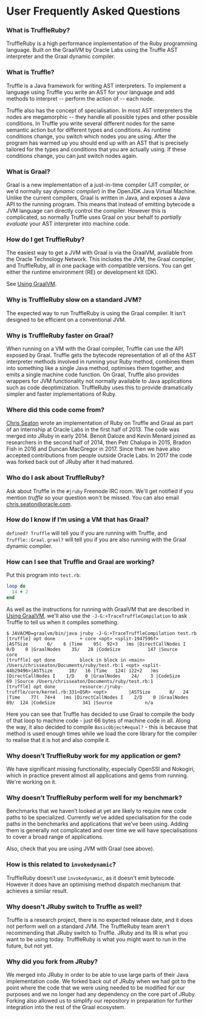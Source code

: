 # User Frequently Asked Questions

### What is TruffleRuby?

TruffleRuby is a high performance implementation of the Ruby programming
language. Built on the GraalVM by Oracle Labs using the Truffle AST interpreter
and the Graal dynamic compiler.

### What is Truffle?

Truffle is a Java framework for writing AST interpreters. To implement a
language using Truffle you write an AST for your language and add methods to
interpret -- perform the action of -- each node.

Truffle also has the concept of specialisation. In most AST interpreters the
nodes are megamorphic -- they handle all possible types and other possible
conditions. In Truffle you write several different nodes for the same semantic
action but for different types and conditions. As runtime conditions change, you
switch which nodes you are using. After the program has warmed up you should end
up with an AST that is precisely tailored for the types and conditions that you
are actually using. If these conditions change, you can just switch nodes again.

### What is Graal?

Graal is a new implementation of a just-in-time compiler (JIT compiler, or we'd
normally say *dynamic compiler*) in the OpenJDK Java Virtual Machine. Unlike the
current compilers, Graal is written in Java, and exposes a Java API to the
running program. This means that instead of emitting bytecode a JVM language can
directly control the compiler. However this is complicated, so normally Truffle
uses Graal on your behalf to *partially evaluate* your AST interpreter into
machine code.

### How do I get TruffleRuby?

The easiest way to get a JVM with Graal is via the GraalVM, available from the
Oracle Technology Network. This includes the JVM, the Graal compiler, and
TruffleRuby, all in one package with compatible versions. You can get either the
runtime environment (RE) or development kit (DK).

See [Using GraalVM](using-graalvm.md).

### Why is TruffleRuby slow on a standard JVM?

The expected way to run TruffleRuby is using the Graal compiler. It isn't
designed to be efficient on a conventional JVM.

### Why is TruffleRuby faster on Graal?

When running on a VM with the Graal compiler, Truffle can use the API exposed by
Graal. Truffle gets the bytecode representation of all of the AST interpreter
methods involved in running your Ruby method, combines them into something like
a single Java method, optimises them together, and emits a single machine code
function. On Graal, Truffle also provides wrappers for JVM functionality not
normally available to Java applications such as code deoptimization. TruffleRuby
uses this to provide dramatically simpler and faster implementations of Ruby.

### Where did this code come from?

[Chris Seaton](https://github.com/chrisseaton) wrote an implementation of Ruby
on Truffle and Graal as part of an internship at Oracle Labs in the first half
of 2013. The code was merged into JRuby in early 2014. Benoit Daloze and Kevin
Menard joined as researchers in the second half of 2014, then Petr Chalupa in
2015, Bradon Fish in 2016 and Duncan MacGregor in 2017. Since then we have also
accepted contributions from people outside Oracle Labs. In 2017 the code was
forked back out of JRuby after it had matured.

### Who do I ask about TruffleRuby?

Ask about Truffle in the `#jruby` Freenode IRC room. We'll get notified if you
mention *truffle* so your question won't be missed. You can also email
chris.seaton@oracle.com.

### How do I know if I’m using a VM that has Graal?

`defined? Truffle` will tell you if you are running with Truffle, and
`Truffle::Graal.graal?` will tell you if you are also running with the Graal
dynamic compiler.

### How can I see that Truffle and Graal are working?

Put this program into `test.rb`:

```ruby
loop do
  14 + 2
end
```

As well as the instructions for running with GraalVM that are described in
[Using GraalVM](using-graalvm.md), we'll also use the `-J-G:+TraceTruffleCompilation`
to ask Truffle to tell us when it compiles something.

```
$ JAVACMD=graalvm/bin/java jruby -J-G:+TraceTruffleCompilation test.rb
[truffle] opt done         + core <opt> <split-1947596f>                               |ASTSize       6/    6 |Time    95(  92+3   )ms |DirectCallNodes I    0/D    0 |GraalNodes    35/   28 |CodeSize          147 |Source           core 
[truffle] opt done         block in block in <main> /Users/chrisseaton/Documents/ruby/test.rb:1 <opt> <split-44b29496>|ASTSize      10/   16 |Time   124( 122+2   )ms |DirectCallNodes I    1/D    0 |GraalNodes    24/    3 |CodeSize           69 |Source /Users/chrisseaton/Documents/ruby/test.rb:1 
[truffle] opt done         resource:/jruby-truffle/core/kernel.rb:331<OSR> <opt>        |ASTSize       8/   24 |Time    77(  74+4   )ms |DirectCallNodes I    2/D    0 |GraalNodes    89/  124 |CodeSize          341 |Source            n/a 
```

Here you can see that Truffle has decided to use Graal to compile the body of
that loop to machine code - just 66 bytes of machine code in all. Along the way,
it also decided to compile `BasicObject#equal?` - this is because that method is
used enough times while we load the core library for the compiler to realise
that it is hot and also compile it.

### Why doesn’t TruffleRuby work for my application or gem?

We have significant missing functionality, especially OpenSSl and Nokogiri,
which in practice prevent almost all applications and gems from running. We're
working on it.

### Why doesn’t TruffleRuby perform well for my benchmark?

Benchmarks that we haven’t looked at yet are likely to require new code paths to
be specialized. Currently we’ve added specialisation for the code paths in the
benchmarks and applications that we’ve been using. Adding them is generally not
complicated and over time we will have specialisations to cover a broad range of
applications.

Also, check that you are using JVM with Graal (see above).

### How is this related to `invokedynamic`?

TruffleRuby doesn’t use `invokedynamic`, as it doesn't emit bytecode. However it
does have an optimising method dispatch mechanism that achieves a similar
result.

### Why doesn't JRuby switch to Truffle as well?

Truffle is a research project, there is no expected release date, and it does
not perform well on a standard JVM. The TruffleRuby team aren't recommending
that JRuby switch to Truffle. JRuby and its IR is what you want to be using
today. TruffleRuby is what you might want to run in the future, but not yet.

### Why did you fork from JRuby?

We merged into JRuby in order to be able to use large parts of their Java
implementation code. We forked back out of JRuby when we had got to the point
where the code that we were using needed to be modified for our purposes and we
no longer had any dependency on the core part of JRuby. Forking also allowed us
to simplify our repository in preparation for further integration into the rest
of the Graal ecosystem.
